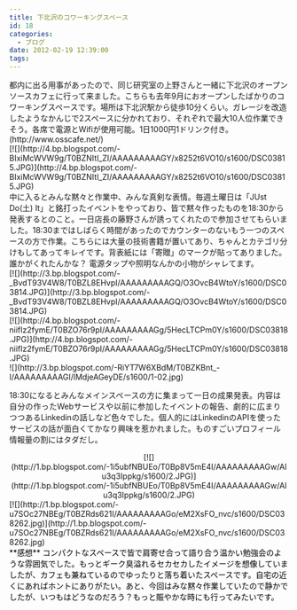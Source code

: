 ```yaml
---
title: 下北沢のコワーキングスペース
id: 18
categories:
  - ブログ
date: 2012-02-19 12:39:00
tags:
---
```


<div class="separator" style="clear: both; text-align: center;"></div><div style="text-align: left;"><div style="text-align: left;">都内に出る用事があったので、同じ研究室の上野さんと一緒に下北沢のオープンソースカフェに行って来ました。こちらも去年9月におオープンしたばかりのコワーキングスペースです。場所は下北沢駅から徒歩10分くらい。ガレージを改造したようなかんじで2スペースに分かれており、それぞれで最大10人位作業できそう。各席で電源とWifiが使用可能。1日1000円1ドリンク付き。(http://www.osscafe.net/)</div><div style="text-align: left;">
[![](http://4.bp.blogspot.com/-BIxiMcWVW9g/T0BZNItl_ZI/AAAAAAAAAGY/x8252t6VO10/s1600/DSC03815.JPG)](http://4.bp.blogspot.com/-BIxiMcWVW9g/T0BZNItl_ZI/AAAAAAAAAGY/x8252t6VO10/s1600/DSC03815.JPG)</div><div style="text-align: left;">
</div><div style="text-align: left;">
</div><div style="text-align: left;">
</div>中に入るとみんな黙々と作業中、みんな真剣な表情。毎週土曜日は「JUst Do(土) It」と銘打ったイベントをやっており、皆で黙々作ったものを18:30から発表するとのこと。一日店長の藤野さんが誘ってくれたので参加させてもらいました。18:30まではしばらく時間があったのでカウンターのないもう一つのスペースの方で作業。こちらには大量の技術書籍が置いてあり、ちゃんとカテゴリ分けもしてあってキレイです。背表紙には「寄贈」のマークが貼ってありました。誰かがくれたんかな？ 電源タップや照明なんかの小物がシャレてます。
<div style="text-align: left;">
</div><div style="text-align: left;">[![](http://3.bp.blogspot.com/-_BvdT93V4W8/T0BZL8EHvpI/AAAAAAAAAGQ/O3OvcB4WtoY/s1600/DSC03814.JPG)](http://3.bp.blogspot.com/-_BvdT93V4W8/T0BZL8EHvpI/AAAAAAAAAGQ/O3OvcB4WtoY/s1600/DSC03814.JPG)</div><div style="text-align: left;">
</div><div style="text-align: left;">[![](http://4.bp.blogspot.com/-niifIz2fymE/T0BZO76r9pI/AAAAAAAAAGg/5HecLTCPm0Y/s1600/DSC03818.JPG)](http://4.bp.blogspot.com/-niifIz2fymE/T0BZO76r9pI/AAAAAAAAAGg/5HecLTCPm0Y/s1600/DSC03818.JPG)</div><div style="text-align: justify;">![](http://3.bp.blogspot.com/-RiYT7W6XBdM/T0BZKBnt_-I/AAAAAAAAAGI/lMdjeAGeyDE/s1600/1-02.jpg)</div></div><span style="clear: left; float: left; margin-bottom: 1em; margin-right: 1em; text-align: justify;">
</span><span style="clear: left; float: left; margin-bottom: 1em; margin-right: 1em; text-align: justify;">18:30になるとみんなメインスペースの方に集まって一日の成果発表。内容は自分の作ったWebサービスや以前に参加したイベントの報告、劇的に広まりつつあるLinkedinの話しなど色々でした。個人的にはLinkedinのAPIを使ったサービスの話が面白くてかなり興味を惹かれました。ものすごいプロフィール情報量の割にはタダだし。</span>
<div class="separator" style="clear: both; text-align: center;">[![](http://1.bp.blogspot.com/-1i5ubfNBUEo/T0Bp8V5mE4I/AAAAAAAAAGw/AIu3q3Ippkg/s1600/2.JPG)](http://1.bp.blogspot.com/-1i5ubfNBUEo/T0Bp8V5mE4I/AAAAAAAAAGw/AIu3q3Ippkg/s1600/2.JPG)</div>[![](http://1.bp.blogspot.com/-u7SOc27NBEg/T0BZRds621I/AAAAAAAAAGo/eM2XsFO_nvc/s1600/DSC038262.jpg)](http://1.bp.blogspot.com/-u7SOc27NBEg/T0BZRds621I/AAAAAAAAAGo/eM2XsFO_nvc/s1600/DSC038262.jpg)<span style="color: black;"></span>
<div><span style="color: black;"><span style="color: black;">
</span></span></div><span style="color: black;">**感想**
コンパクトなスペースで皆で肩寄せ合って語り合う温かい勉強会のような雰囲気でした。もっとギーク臭溢れるセカセカしたイメージを想像していましたが、カフェも兼ねているのでゆったりと落ち着いたスペースです。自宅の近くにあればホントにありがたい。あと、今回はみな黙々作業していたので静かでしたが、いつもはどうなのだろう？もっと賑やかな時にも行ってみたいです。</span>